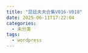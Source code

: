 ```yaml
---
title: "昆廷夫夫合集V016-V018"
date: 2025-06-11T17:22:04
categories:
  - 未分类
tags:
  - wordpress
---
```










